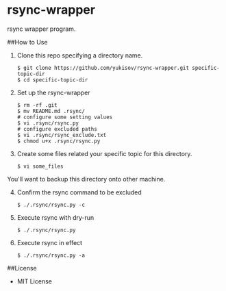 rsync-wrapper
==========

rsync wrapper program.

##How to Use

1. Clone this repo specifying a directory name.
    ```
    $ git clone https://github.com/yukisov/rsync-wrapper.git specific-topic-dir
    $ cd specific-topic-dir
    ```

2. Set up the rsync-wrapper
    ```
    $ rm -rf .git
    $ mv README.md .rsync/
    # configure some setting values
    $ vi .rsync/rsync.py
    # configure excluded paths
    $ vi .rsync/rsync_exclude.txt
    $ chmod u+x .rsync/rsync.py
    ```

3. Create some files related your specific topic for this directory. 
    ```
    $ vi some_files
    ```
You'll want to backup this directory onto other machine.

4. Confirm the rsync command to be excluded
    ```
    $ ./.rsync/rsync.py -c
    ```

5. Execute rsync with dry-run
    ```
    $ ./.rsync/rsync.py
    ```

6. Execute rsync in effect
    ```
    $ ./.rsync/rsync.py -a
    ```

##License
- MIT License
